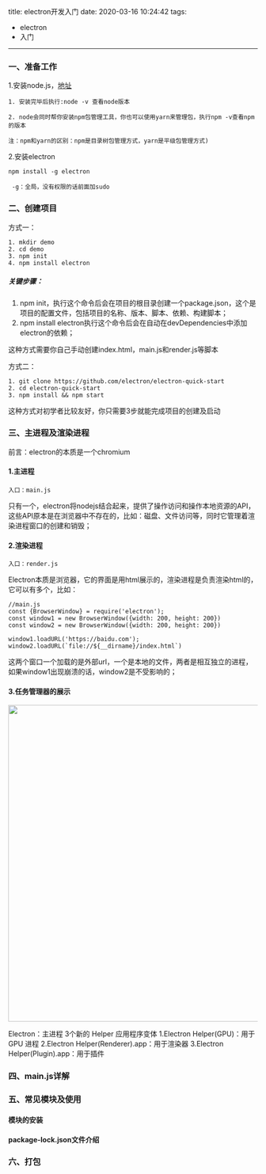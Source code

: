 title: electron开发入门
date: 2020-03-16 10:24:42
tags:
- electron
- 入门
---

### 一、准备工作
1.安装node.js，[地址](https://nodejs.org/zh-cn/)

    1. 安装完毕后执行:node -v 查看node版本 
    
    2. node会同时帮你安装npm包管理工具，你也可以使用yarn来管理包，执行npm -v查看npm的版本
    
    注：npm和yarn的区别：npm是目录树包管理方式，yarn是平级包管理方式)

2.安装electron

    npm install -g electron
    
     -g：全局，没有权限的话前面加sudo

### 二、创建项目

<!--more-->

方式一：
```
1. mkdir demo
2. cd demo
3. npm init
4. npm install electron
```
##### 关键步骤：
1. npm init，执行这个命令后会在项目的根目录创建一个package.json，这个是项目的配置文件，包括项目的名称、版本、脚本、依赖、构建脚本；
2. npm install electron执行这个命令后会在自动在devDependencies中添加electron的依赖；

这种方式需要你自己手动创建index.html，main.js和render.js等脚本

方式二：
```
1. git clone https://github.com/electron/electron-quick-start
2. cd electron-quick-start
3. npm install && npm start
```
这种方式对初学者比较友好，你只需要3步就能完成项目的创建及启动

### 三、主进程及渲染进程
前言：electron的本质是一个chromium
#### 1.主进程
    入口：main.js
只有一个，electron将nodejs结合起来，提供了操作访问和操作本地资源的API，这些API原本是在浏览器中不存在的，比如：磁盘、文件访问等，同时它管理着渲染进程窗口的创建和销毁；
    
#### 2.渲染进程
    入口：render.js
Electron本质是浏览器，它的界面是用html展示的，渲染进程是负责渲染html的，它可以有多个，比如：
```$xslt
//main.js
const {BrowserWindow} = require('electron');
const window1 = new BrowserWindow({width: 200, height: 200})
const window2 = new BrowserWindow({width: 200, height: 200})

window1.loadURL('https://baidu.com');
window2.loadURL(`file://${__dirname}/index.html`)
```
这两个窗口一个加载的是外部url，一个是本地的文件，两者是相互独立的进程，如果window1出现崩溃的话，window2是不受影响的；

#### 3.任务管理器的展示
<img src="/images/electron_background.png" width="640px"/>

Electron：主进程
3个新的 Helper 应用程序变体
1.Electron Helper(GPU)：用于 GPU 进程
2.Electron Helper(Renderer).app：用于渲染器
3.Electron Helper(Plugin).app：用于插件

### 四、main.js详解

### 五、常见模块及使用
#### 模块的安装
#### package-lock.json文件介绍
    
### 六、打包

